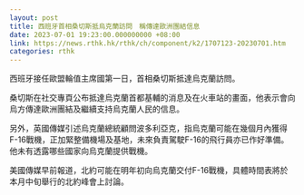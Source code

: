 ```yaml
---
layout: post
title: 西班牙首相桑切斯抵烏克蘭訪問　稱傳達歐洲團結信息
date: 2023-07-01 19:23:00.000000000 +08:00
link: https://news.rthk.hk/rthk/ch/component/k2/1707123-20230701.htm
categories: rthk
---
```


西班牙接任歐盟輪值主席國第一日，首相桑切斯抵達烏克蘭訪問。

桑切斯在社交專頁公布抵達烏克蘭首都基輔的消息及在火車站的畫面，他表示會向烏方傳達歐洲團結及繼續支持烏克蘭人民的信息。

另外，英國傳媒引述烏克蘭總統顧問波多利亞克，指烏克蘭可能在幾個月內獲得F-16戰機，正加緊整備機場及基地，未來負責駕駛F-16的飛行員亦已作好準備。他未有透露哪些國家向烏克蘭提供戰機。

美國傳媒早前報道，北約可能在明年初向烏克蘭交付F-16戰機，具體時間表將於本月中旬舉行的北約峰會上討論。
